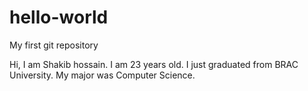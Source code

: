 # hello-world
My first git repository

Hi, I am Shakib hossain.
I am 23 years old. I just graduated from BRAC University. My major was Computer Science.
